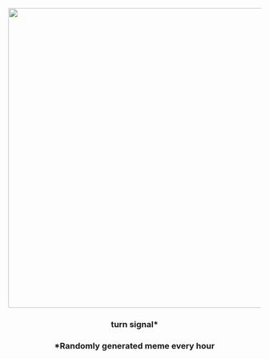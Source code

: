 <p align="center">
        <img src="https://i.redd.it/z1907qgycbw91.png" width="600" height="600">
        </p>
        <h3 align="center">turn signal*</h3>
        <h3 align="center">*Randomly generated meme every hour</h3>
    
